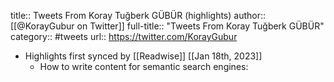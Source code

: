 title:: Tweets From Koray Tuğberk GÜBÜR (highlights)
author:: [[@KorayGubur on Twitter]]
full-title:: "Tweets From Koray Tuğberk GÜBÜR"
category:: #tweets
url:: https://twitter.com/KorayGubur

- Highlights first synced by [[Readwise]] [[Jan 18th, 2023]]
	- How to write content for semantic search engines: